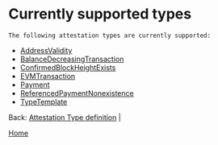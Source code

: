 # Currently supported types 

    The following attestation types are currently supported: 

- [AddressValidity](/specs/attestations/active-types/AddressValidity.md) 
- [BalanceDecreasingTransaction](/specs/attestations/active-types/BalanceDecreasingTransaction.md) 
- [ConfirmedBlockHeightExists](/specs/attestations/active-types/ConfirmedBlockHeightExists.md) 
- [EVMTransaction](/specs/attestations/active-types/EVMTransaction.md) 
- [Payment](/specs/attestations/active-types/Payment.md) 
- [ReferencedPaymentNonexistence](/specs/attestations/active-types/ReferencedPaymentNonexistence.md) 
- [TypeTemplate](/specs/attestations/active-types/TypeTemplate.md) 

Back: [Attestation Type definition](/specs/attestations/attestation-type-definition.md) |

[Home](/README.md)
